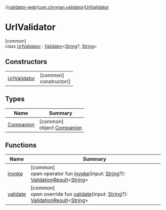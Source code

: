 //[validator-web](../../../index.md)/[com.chrynan.validator](../index.md)/[UrlValidator](index.md)

# UrlValidator

[common]\
class [UrlValidator](index.md) : [Validator](../../../../validator-core/validator-core/com.chrynan.validator/-validator/index.md)&lt;[String](https://kotlinlang.org/api/latest/jvm/stdlib/kotlin/-string/index.html)?, [String](https://kotlinlang.org/api/latest/jvm/stdlib/kotlin/-string/index.html)&gt;

## Constructors

| | |
|---|---|
| [UrlValidator](-url-validator.md) | [common]<br>constructor() |

## Types

| Name | Summary |
|---|---|
| [Companion](-companion/index.md) | [common]<br>object [Companion](-companion/index.md) |

## Functions

| Name | Summary |
|---|---|
| [invoke](index.md#652177886%2FFunctions%2F-1125180159) | [common]<br>open operator fun [invoke](index.md#652177886%2FFunctions%2F-1125180159)(input: [String](https://kotlinlang.org/api/latest/jvm/stdlib/kotlin/-string/index.html)?): [ValidationResult](../../../../validator-core/validator-core/com.chrynan.validator/-validation-result/index.md)&lt;[String](https://kotlinlang.org/api/latest/jvm/stdlib/kotlin/-string/index.html)&gt; |
| [validate](validate.md) | [common]<br>open override fun [validate](validate.md)(input: [String](https://kotlinlang.org/api/latest/jvm/stdlib/kotlin/-string/index.html)?): [ValidationResult](../../../../validator-core/validator-core/com.chrynan.validator/-validation-result/index.md)&lt;[String](https://kotlinlang.org/api/latest/jvm/stdlib/kotlin/-string/index.html)&gt; |
